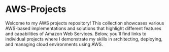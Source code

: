 # AWS-Projects
Welcome to my AWS projects repository! This collection showcases various AWS-based implementations and solutions that highlight different features and capabilities of Amazon Web Services. Below, you'll find links to individual projects where I demonstrate my skills in architecting, deploying, and managing cloud environments using AWS.
